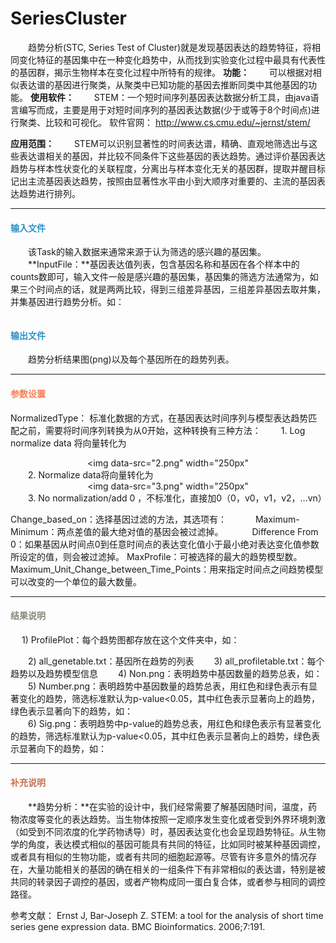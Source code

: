 # SeriesCluster
　　趋势分析(STC, Series Test of Cluster)就是发现基因表达的趋势特征，将相同变化特征的基因集中在一种变化趋势中，从而找到实验变化过程中最具有代表性的基因群，揭示生物样本在变化过程中所特有的规律。
**功能：**
　　可以根据对相似表达谱的基因进行聚类，从聚类中已知功能的基因去推断同类中其他基因的功能。
**使用软件：**
　　STEM：一个短时间序列基因表达数据分析工具，由java语言编写而成，主要是用于对短时间序列的基因表达数据(少于或等于8个时间点)进行聚类、比较和可视化。
	软件官网： http://www.cs.cmu.edu/~jernst/stem/

**应用范围：**
　　STEM可以识别显著性的时间表达谱，精确、直观地筛选出与这些表达谱相关的基因，并比较不同条件下这些基因的表达趋势。通过评价基因表达趋势与样本性状变化的关联程度，分离出与样本变化无关的基因群，提取并醒目标记出主流基因表达趋势，按照由显著性水平由小到大顺序对重要的、主流的基因表达趋势进行排列。
  
  ***
#### **<i class="glyphicon glyphicon-log-in" aria-hidden="true" style="color:#3090C7"></i><span style="color:#3090C7"> 输入文件**
　　该Task的输入数据来通常来源于认为筛选的感兴趣的基因集。 
　　**InputFile：**基因表达值列表，包含基因名称和基因在各个样本中的counts数即可，输入文件一般是感兴趣的基因集，基因集的筛选方法通常为，如果三个时间点的话，就是两两比较，得到三组差异基因，三组差异基因去取并集，并集基因进行趋势分析。如：
  <div style="text-align:center"><img data-src="1.png" width="300px" ></img>
</div>
  
#### **<i class="glyphicon glyphicon-log-out" aria-hidden="true" style="color:#3090C7"></i><span style="color:#3090C7"> 输出文件**
　　趋势分析结果图(png)以及每个基因所在的趋势列表。
  
***
#### **<i class="fa fa-cog" aria-hidden="true" style="color:#F88158"></i> <span style="color:#F88158">参数设置**
<label id='Normalized'>NormalizedType：</label> 标准化数据的方式，在基因表达时间序列与模型表达趋势匹配之前，需要将时间序列转换为从0开始，这种转换有三种方法：
　　1. Log normalize data 将向量转化为<div style="text-align:center"><img data-src="2.png" width="250px" </img></div>
　　2. Normalize data将向量转化为<div style="text-align:center"><img data-src="3.png" width="250px" </img></div>
　　3. No normalization/add 0 ，不标准化，直接加0（0，v0，v1，v2，…vn）
  
<label id='ChangeBaseOn'>Change_based_on：</label>选择基因过滤的方法，其选项有：
　　　Maximum-Minimum：两点差值的最大绝对值的基因会被过滤掉。
　　　Difference From 0：如果基因从时间点0到任意时间点的表达变化值小于最小绝对表达变化值参数所设定的值，则会被过滤掉。
<label id='MaxProfile'>MaxProfile：</label>可被选择的最大的趋势模型数。
<label id='Maximum_Unit'>Maximum_Unit_Change_between_Time_Points：</label>用来指定时间点之间趋势模型可以改变的一个单位的最大数量。

***
#### **<i class="fa fa-file-text" aria-hidden="true" style="color:#848b79"></i><span style="color:#848b79"> 结果说明**
　	1) ProfilePlot：每个趋势图都存放在这个文件夹中，如：
  <div style="text-align:center"><img data-src="4.png" width="350px" </img></div>
　　2) all_genetable.txt：基因所在趋势的列表
　　3) all_profiletable.txt：每个趋势以及趋势模型信息
　　4) Non.png：表明趋势中基因数量的趋势总表，如：
<div style="text-align:center"><img data-src="5.png" width="350px" </img></div>
　　5) Number.png：表明趋势中基因数量的趋势总表，用红色和绿色表示有显著变化的趋势，筛选标准默认为p-value<0.05，其中红色表示显著向上的趋势，绿色表示显著向下的趋势，如：
<div style="text-align:center"><img data-src="6.png" width="350px" </img></div>
　　6) Sig.png：表明趋势中p-value的趋势总表，用红色和绿色表示有显著变化的趋势，筛选标准默认为p-value<0.05，其中红色表示显著向上的趋势，绿色表示显著向下的趋势，如：
<div style="text-align:center"><img data-src="7.png" width="350px" </img></div>

***
#### **<span class="glyphicon glyphicon-paperclip" aria-hidden="true" style="color:#C47451"></span></i><span style="color:#C47451">  补充说明**
　　**趋势分析：**在实验的设计中，我们经常需要了解基因随时间，温度，药物浓度等变化的表达趋势。当生物体按照一定顺序发生变化或者受到外界环境刺激（如受到不同浓度的化学药物诱导）时，基因表达变化也会呈现趋势特征。从生物学的角度，表达模式相似的基因可能具有共同的特征，比如同时被某种基因调控，或者具有相似的生物功能，或者有共同的细胞起源等。尽管有许多意外的情况存在，大量功能相关的基因的确在相关的一组条件下有非常相似的表达谱，特别是被共同的转录因子调控的基因，或者产物构成同一蛋白复合体，或者参与相同的调控路径。

参考文献：
Ernst J, Bar-Joseph Z. STEM: a tool for the analysis of short time series gene expression data. BMC Bioinformatics. 2006;7:191. 




